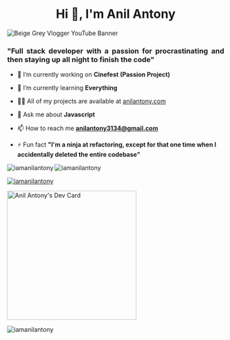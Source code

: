 <h1 align="center">Hi 👋, I'm Anil Antony</h1>

![Beige Grey Vlogger YouTube Banner](https://user-images.githubusercontent.com/92921196/204690346-3b5907d4-46c6-42bb-ab5f-8fc197670db6.png)

<h3 align="justify">"Full stack developer with a passion for procrastinating and then staying up all night to finish the code"</h3>

<!-- ![Alt Text](https://github.com/iamanilantony/iamanilantony/blob/master/Beige%20Grey%20Vlogger%20YouTube%20Banner%20(1).jpg) -->

- 🔭 I’m currently working on **Cinefest (Passion Project)**

- 🌱 I’m currently learning **Everything**

- 👨‍💻 All of my projects are available at [anilantony.com](https://anilantony.com)

- 💬 Ask me about **Javascript**

- 📫 How to reach me **anilantony3134@gmail.com**

- ⚡ Fun fact **"I'm a ninja at refactoring, except for that one time when I accidentally deleted the entire codebase"**

<!-- <h3 align="left">Connect with me:</h3>
<p align="left">
<a href="https://twitter.com/iamanilantony" target="blank"><img align="center" src="https://raw.githubusercontent.com/rahuldkjain/github-profile-readme-generator/master/src/images/icons/Social/twitter.svg" alt="iamanilantony" height="30" width="40" /></a>
<a href="https://linkedin.com/in/www.linkedin.com/in/iamanilantony" target="blank"><img align="center" src="https://raw.githubusercontent.com/rahuldkjain/github-profile-readme-generator/master/src/images/icons/Social/linked-in-alt.svg" alt="www.linkedin.com/in/iamanilantony" height="30" width="40" /></a>
</p> -->

<p><img align="left" src="https://github-readme-stats.vercel.app/api/top-langs?username=iamanilantony&show_icons=true&locale=en&layout=compact" alt="iamanilantony" /></p>

<!-- <p>&nbsp;<img align="center" src="https://github-readme-stats.vercel.app/api?username=iamanilantony&show_icons=true&locale=en" alt="iamanilantony" /></p> -->

<p><img align="center" src="https://github-readme-streak-stats.herokuapp.com/?user=iamanilantony&" alt="iamanilantony" /></p>


<p align="left"> <a href="https://github.com/ryo-ma/github-profile-trophy"><img src="https://github-profile-trophy.vercel.app/?username=iamanilantony" alt="iamanilantony" /></a> </p>

<a href="https://app.daily.dev/Anilantony3134"><img src="https://api.daily.dev/devcards/0fb81d69ced14a04a7b88ed0d9170c60.png?r=qsz" width="300" alt="Anil Antony's Dev Card"/></a>

<p align="left"> <img src="https://komarev.com/ghpvc/?username=iamanilantony&label=Profile%20views&color=0e75b6&style=flat" alt="iamanilantony" /> </p>

